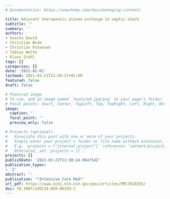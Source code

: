 ```yaml
---
# Documentation: https://wowchemy.com/docs/managing-content/

title: Adjuvant therapeutic plasma exchange in septic shock
subtitle: ''
summary: ''
authors:
- Sascha David
- Christian Bode
- Christian Putensen
- Tobias Welte
- Klaus Stahl
tags: []
categories: []
date: '2021-01-01'
lastmod: 2021-03-21T12:36:27+01:00
featured: false
draft: false

# Featured image
# To use, add an image named `featured.jpg/png` to your page's folder.
# Focal points: Smart, Center, TopLeft, Top, TopRight, Left, Right, BottomLeft, Bottom, BottomRight.
image:
  caption: ''
  focal_point: ''
  preview_only: false

# Projects (optional).
#   Associate this post with one or more of your projects.
#   Simply enter your project's folder or file name without extension.
#   E.g. `projects = ["internal-project"]` references `content/project/deep-learning/index.md`.
#   Otherwise, set `projects = []`.
projects: []
publishDate: '2021-03-22T11:30:24.964754Z'
publication_types:
- '2'
abstract: ''
publication: '*Intensive Care Med*'
url_pdf: https://www.ncbi.nlm.nih.gov/pmc/articles/PMC7816555/
doi: 10.1007/s00134-020-06339-1
---
```

